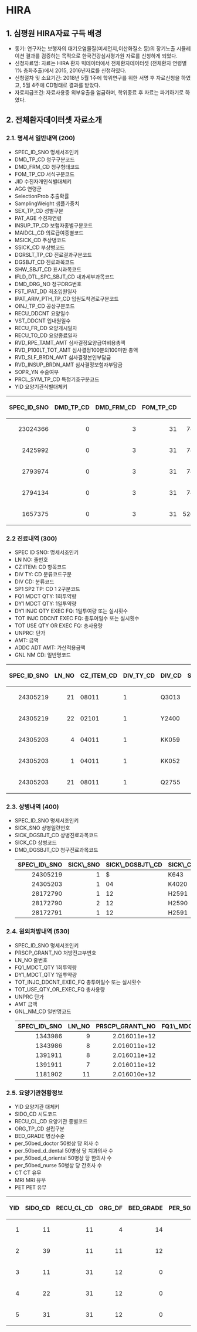 HIRA
================

## 1\. 심평원 HIRA자료 구득 배경

  - 동기: 연구자는 보행자의 대기오염물질(미세먼지,이산화질소 등)의 장기노출 시뮬레이션 결과를 검증하는 목적으로
    한국건강심사평가원 자료를 신청하게 되었다.
  - 신청자료명: 자료는 HIRA 환자 빅데이터에서 전체환자데이터셋 (전체환자 연령별 1% 층화추출)에서 2015,
    2016년자료를 신청하였다.
  - 신청절차 및 소요기간: 2018년 5월 1주에 학위연구를 위한 서명 후 자료신청을 하였고, 5월 4주에 CD형태로 결과를
    받았다.
  - 자료지급조건: 자료사용중 외부유출을 엄금하며, 학위종료 후 자료는 파기하기로 하였다.

## 2\. 전체환자데이터셋 자료소개

### 2.1. 명세서 일반내역 (200)

  - SPEC\_ID\_SNO 명세서조인키
  - DMD\_TP\_CD 청구구분코드
  - DMD\_FRM\_CD 청구형태코드
  - FOM\_TP\_CD 서식구분코드
  - JID 수진자개인식별대체키
  - AGG 연령군
  - SelectionProb 추출확률
  - SamplingWeight 샘플가중치
  - SEX\_TP\_CD 성별구분
  - PAT\_AGE 수진자연령
  - INSUP\_TP\_CD 보험자종별구분코드
  - MAIDCL\_CD 의료급여종별코드
  - MSICK\_CD 주상병코드
  - SSICK\_CD 부상병코드
  - DGRSLT\_TP\_CD 진료결과구분코드
  - DGSBJT\_CD 진료과목코드
  - SHW\_SBJT\_CD 표시과목코드
  - IFLD\_DTL\_SPC\_SBJT\_CD 내과세부과목코드
  - DMD\_DRG\_NO 청구DRG번호
  - FST\_IPAT\_DD 최초입원일자
  - IPAT\_ARIV\_PTH\_TP\_CD 입원도착경로구분코드
  - OINJ\_TP\_CD 공상구분코드
  - RECU\_DDCNT 요양일수
  - VST\_DDCNT 입내원일수
  - RECU\_FR\_DD 요양개시일자
  - RECU\_TO\_DD 요양종료일자
  - RVD\_RPE\_TAMT\_AMT 심사결정요양급여비용총액
  - RVD\_P100LT\_TOT\_AMT 심사결정100분의100미만 총액
  - RVD\_SLF\_BRDN\_AMT 심사결정본인부담금
  - RVD\_INSUP\_BRDN\_AMT 심사결정보험자부담금
  - SOPR\_YN 수술여부
  - PRCL\_SYM\_TP\_CD 특정기호구분코드
  - YID
요양기관식별대체키

<table class="table table-striped table-hover table-condensed table-responsive" style="margin-left: auto; margin-right: auto;">

<thead>

<tr>

<th style="text-align:right;">

SPEC\_ID\_SNO

</th>

<th style="text-align:right;">

DMD\_TP\_CD

</th>

<th style="text-align:right;">

DMD\_FRM\_CD

</th>

<th style="text-align:right;">

FOM\_TP\_CD

</th>

<th style="text-align:right;">

JID

</th>

<th style="text-align:right;">

AGG

</th>

<th style="text-align:right;">

SelectionProb

</th>

<th style="text-align:right;">

SamplingWeight

</th>

<th style="text-align:right;">

SEX\_TP\_CD

</th>

<th style="text-align:right;">

PAT\_AGE

</th>

<th style="text-align:right;">

INSUP\_TP\_CD

</th>

<th style="text-align:left;">

MAIDCL\_CD

</th>

<th style="text-align:left;">

MSICK\_CD

</th>

<th style="text-align:left;">

SSICK\_CD

</th>

<th style="text-align:right;">

DGRSLT\_TP\_CD

</th>

<th style="text-align:left;">

DGSBJT\_CD

</th>

<th style="text-align:left;">

SHW\_SBJT\_CD

</th>

<th style="text-align:left;">

IFLD\_DTL\_SPC\_SBJT\_CD

</th>

<th style="text-align:left;">

DMD\_DRG\_NO

</th>

<th style="text-align:right;">

FST\_IPAT\_DD

</th>

<th style="text-align:left;">

IPAT\_ARIV\_PTH\_TP\_CD

</th>

<th style="text-align:left;">

OINJ\_TP\_CD

</th>

<th style="text-align:right;">

RECU\_DDCNT

</th>

<th style="text-align:right;">

VST\_DDCNT

</th>

<th style="text-align:right;">

RECU\_FR\_DD

</th>

<th style="text-align:right;">

RECU\_TO\_DD

</th>

<th style="text-align:right;">

RVD\_RPE\_TAMT\_AMT

</th>

<th style="text-align:right;">

RVD\_P100LT\_TOT\_AMT

</th>

<th style="text-align:right;">

RVD\_SLF\_BRDN\_AMT

</th>

<th style="text-align:right;">

RVD\_INSUP\_BRDN\_AMT

</th>

<th style="text-align:right;">

SOPR\_YN

</th>

<th style="text-align:left;">

PRCL\_SYM\_TP\_CD

</th>

<th style="text-align:right;">

YID

</th>

</tr>

</thead>

<tbody>

<tr>

<td style="text-align:right;">

23024366

</td>

<td style="text-align:right;">

0

</td>

<td style="text-align:right;">

3

</td>

<td style="text-align:right;">

31

</td>

<td style="text-align:right;">

74507

</td>

<td style="text-align:right;">

2

</td>

<td style="text-align:right;">

0.1300025

</td>

<td style="text-align:right;">

7.692161

</td>

<td style="text-align:right;">

2

</td>

<td style="text-align:right;">

5

</td>

<td style="text-align:right;">

4

</td>

<td style="text-align:left;">

$

</td>

<td style="text-align:left;">

A099

</td>

<td style="text-align:left;">

</td>

<td style="text-align:right;">

9

</td>

<td style="text-align:left;">

11

</td>

<td style="text-align:left;">

11

</td>

<td style="text-align:left;">

$

</td>

<td style="text-align:left;">

G67110

</td>

<td style="text-align:right;">

NA

</td>

<td style="text-align:left;">

$

</td>

<td style="text-align:left;">

0

</td>

<td style="text-align:right;">

1

</td>

<td style="text-align:right;">

1

</td>

<td style="text-align:right;">

20160107

</td>

<td style="text-align:right;">

20160107

</td>

<td style="text-align:right;">

32870

</td>

<td style="text-align:right;">

0

</td>

<td style="text-align:right;">

24700

</td>

<td style="text-align:right;">

8170

</td>

<td style="text-align:right;">

0

</td>

<td style="text-align:left;">

$

</td>

<td style="text-align:right;">

17538

</td>

</tr>

<tr>

<td style="text-align:right;">

2425992

</td>

<td style="text-align:right;">

0

</td>

<td style="text-align:right;">

3

</td>

<td style="text-align:right;">

31

</td>

<td style="text-align:right;">

74507

</td>

<td style="text-align:right;">

2

</td>

<td style="text-align:right;">

0.1300025

</td>

<td style="text-align:right;">

7.692161

</td>

<td style="text-align:right;">

2

</td>

<td style="text-align:right;">

5

</td>

<td style="text-align:right;">

4

</td>

<td style="text-align:left;">

$

</td>

<td style="text-align:left;">

A090

</td>

<td style="text-align:left;">

J069

</td>

<td style="text-align:right;">

1

</td>

<td style="text-align:left;">

01

</td>

<td style="text-align:left;">

11

</td>

<td style="text-align:left;">

$

</td>

<td style="text-align:left;">

G67110

</td>

<td style="text-align:right;">

NA

</td>

<td style="text-align:left;">

$

</td>

<td style="text-align:left;">

0

</td>

<td style="text-align:right;">

1

</td>

<td style="text-align:right;">

1

</td>

<td style="text-align:right;">

20160102

</td>

<td style="text-align:right;">

20160102

</td>

<td style="text-align:right;">

12830

</td>

<td style="text-align:right;">

0

</td>

<td style="text-align:right;">

2600

</td>

<td style="text-align:right;">

10230

</td>

<td style="text-align:right;">

0

</td>

<td style="text-align:left;">

$

</td>

<td style="text-align:right;">

1339

</td>

</tr>

<tr>

<td style="text-align:right;">

2793974

</td>

<td style="text-align:right;">

0

</td>

<td style="text-align:right;">

3

</td>

<td style="text-align:right;">

31

</td>

<td style="text-align:right;">

74507

</td>

<td style="text-align:right;">

2

</td>

<td style="text-align:right;">

0.1300025

</td>

<td style="text-align:right;">

7.692161

</td>

<td style="text-align:right;">

2

</td>

<td style="text-align:right;">

5

</td>

<td style="text-align:right;">

4

</td>

<td style="text-align:left;">

$

</td>

<td style="text-align:left;">

A090

</td>

<td style="text-align:left;">

R1049

</td>

<td style="text-align:right;">

1

</td>

<td style="text-align:left;">

01

</td>

<td style="text-align:left;">

11

</td>

<td style="text-align:left;">

$

</td>

<td style="text-align:left;">

G67110

</td>

<td style="text-align:right;">

NA

</td>

<td style="text-align:left;">

$

</td>

<td style="text-align:left;">

0

</td>

<td style="text-align:right;">

1

</td>

<td style="text-align:right;">

1

</td>

<td style="text-align:right;">

20160105

</td>

<td style="text-align:right;">

20160105

</td>

<td style="text-align:right;">

10580

</td>

<td style="text-align:right;">

0

</td>

<td style="text-align:right;">

2200

</td>

<td style="text-align:right;">

8380

</td>

<td style="text-align:right;">

0

</td>

<td style="text-align:left;">

$

</td>

<td style="text-align:right;">

1339

</td>

</tr>

<tr>

<td style="text-align:right;">

2794134

</td>

<td style="text-align:right;">

0

</td>

<td style="text-align:right;">

3

</td>

<td style="text-align:right;">

31

</td>

<td style="text-align:right;">

74507

</td>

<td style="text-align:right;">

2

</td>

<td style="text-align:right;">

0.1300025

</td>

<td style="text-align:right;">

7.692161

</td>

<td style="text-align:right;">

2

</td>

<td style="text-align:right;">

5

</td>

<td style="text-align:right;">

4

</td>

<td style="text-align:left;">

$

</td>

<td style="text-align:left;">

J069

</td>

<td style="text-align:left;">

</td>

<td style="text-align:right;">

1

</td>

<td style="text-align:left;">

01

</td>

<td style="text-align:left;">

11

</td>

<td style="text-align:left;">

$

</td>

<td style="text-align:left;">

D75010

</td>

<td style="text-align:right;">

NA

</td>

<td style="text-align:left;">

$

</td>

<td style="text-align:left;">

0

</td>

<td style="text-align:right;">

1

</td>

<td style="text-align:right;">

1

</td>

<td style="text-align:right;">

20160118

</td>

<td style="text-align:right;">

20160118

</td>

<td style="text-align:right;">

10580

</td>

<td style="text-align:right;">

0

</td>

<td style="text-align:right;">

2200

</td>

<td style="text-align:right;">

8380

</td>

<td style="text-align:right;">

0

</td>

<td style="text-align:left;">

$

</td>

<td style="text-align:right;">

1339

</td>

</tr>

<tr>

<td style="text-align:right;">

1657375

</td>

<td style="text-align:right;">

0

</td>

<td style="text-align:right;">

3

</td>

<td style="text-align:right;">

31

</td>

<td style="text-align:right;">

526053

</td>

<td style="text-align:right;">

2

</td>

<td style="text-align:right;">

0.1300025

</td>

<td style="text-align:right;">

7.692161

</td>

<td style="text-align:right;">

2

</td>

<td style="text-align:right;">

5

</td>

<td style="text-align:right;">

4

</td>

<td style="text-align:left;">

$

</td>

<td style="text-align:left;">

H6500

</td>

<td style="text-align:left;">

J304

</td>

<td style="text-align:right;">

1

</td>

<td style="text-align:left;">

12

</td>

<td style="text-align:left;">

13

</td>

<td style="text-align:left;">

$

</td>

<td style="text-align:left;">

D62200

</td>

<td style="text-align:right;">

NA

</td>

<td style="text-align:left;">

$

</td>

<td style="text-align:left;">

0

</td>

<td style="text-align:right;">

1

</td>

<td style="text-align:right;">

1

</td>

<td style="text-align:right;">

20160122

</td>

<td style="text-align:right;">

20160122

</td>

<td style="text-align:right;">

15100

</td>

<td style="text-align:right;">

0

</td>

<td style="text-align:right;">

3100

</td>

<td style="text-align:right;">

12000

</td>

<td style="text-align:right;">

0

</td>

<td style="text-align:left;">

$

</td>

<td style="text-align:right;">

36599

</td>

</tr>

</tbody>

</table>

### 2.2 진료내역 (300)

  - SPEC ID SNO: 명세서조인키
  - LN NO: 줄번호
  - CZ ITEM: CD 항목코드
  - DIV TY: CD 분류코드구분
  - DIV CD: 분류코드
  - SP1 SP2 TP: CD 1 2구분코드
  - FQ1 MDCT QTY: 1회투약량
  - DY1 MDCT QTY: 1일투약량
  - DY1 INJC QTY EXEC FQ: 1일투여량 또는 실시횟수
  - TOT INJC DDCNT EXEC FQ: 총투여일수 또는 실시횟수
  - TOT USE QTY OR EXEC FQ: 총사용량
  - UNPRC: 단가
  - AMT: 금액
  - ADDC ADT AMT: 가산적용금액
  - GNL NM CD:
일반명코드

<table class="table table-striped table-hover table-condensed table-responsive" style="margin-left: auto; margin-right: auto;">

<thead>

<tr>

<th style="text-align:right;">

SPEC\_ID\_SNO

</th>

<th style="text-align:right;">

LN\_NO

</th>

<th style="text-align:left;">

CZ\_ITEM\_CD

</th>

<th style="text-align:left;">

DIV\_TY\_CD

</th>

<th style="text-align:left;">

DIV\_CD

</th>

<th style="text-align:right;">

SP1\_SP2\_TP\_CD

</th>

<th style="text-align:right;">

FQ1\_MDCT\_QTY

</th>

<th style="text-align:right;">

DY1\_MDCT\_QTY

</th>

<th style="text-align:right;">

DY1\_INJC\_QTY\_EXEC\_FQ

</th>

<th style="text-align:right;">

TOT\_INJC\_DDCNT\_EXEC\_FQ

</th>

<th style="text-align:right;">

TOT\_USE\_QTY\_OR\_EXEC\_FQ

</th>

<th style="text-align:right;">

UNPRC

</th>

<th style="text-align:right;">

AMT

</th>

<th style="text-align:right;">

ADDC\_ADT\_AMT

</th>

<th style="text-align:left;">

GNL\_NM\_CD

</th>

</tr>

</thead>

<tbody>

<tr>

<td style="text-align:right;">

24305219

</td>

<td style="text-align:right;">

21

</td>

<td style="text-align:left;">

08011

</td>

<td style="text-align:left;">

1

</td>

<td style="text-align:left;">

Q3013

</td>

<td style="text-align:right;">

2

</td>

<td style="text-align:right;">

0

</td>

<td style="text-align:right;">

0

</td>

<td style="text-align:right;">

1

</td>

<td style="text-align:right;">

0

</td>

<td style="text-align:right;">

1

</td>

<td style="text-align:right;">

0

</td>

<td style="text-align:right;">

0

</td>

<td style="text-align:right;">

0

</td>

<td style="text-align:left;">

$

</td>

</tr>

<tr>

<td style="text-align:right;">

24305219

</td>

<td style="text-align:right;">

22

</td>

<td style="text-align:left;">

02101

</td>

<td style="text-align:left;">

1

</td>

<td style="text-align:left;">

Y2400

</td>

<td style="text-align:right;">

1

</td>

<td style="text-align:right;">

1

</td>

<td style="text-align:right;">

1

</td>

<td style="text-align:right;">

1

</td>

<td style="text-align:right;">

1

</td>

<td style="text-align:right;">

1

</td>

<td style="text-align:right;">

3880

</td>

<td style="text-align:right;">

3880

</td>

<td style="text-align:right;">

3880

</td>

<td style="text-align:left;">

$

</td>

</tr>

<tr>

<td style="text-align:right;">

24305203

</td>

<td style="text-align:right;">

4

</td>

<td style="text-align:left;">

04011

</td>

<td style="text-align:left;">

1

</td>

<td style="text-align:left;">

KK059

</td>

<td style="text-align:right;">

1

</td>

<td style="text-align:right;">

0

</td>

<td style="text-align:right;">

0

</td>

<td style="text-align:right;">

1

</td>

<td style="text-align:right;">

0

</td>

<td style="text-align:right;">

1

</td>

<td style="text-align:right;">

0

</td>

<td style="text-align:right;">

0

</td>

<td style="text-align:right;">

0

</td>

<td style="text-align:left;">

$

</td>

</tr>

<tr>

<td style="text-align:right;">

24305203

</td>

<td style="text-align:right;">

1

</td>

<td style="text-align:left;">

04011

</td>

<td style="text-align:left;">

1

</td>

<td style="text-align:left;">

KK052

</td>

<td style="text-align:right;">

2

</td>

<td style="text-align:right;">

0

</td>

<td style="text-align:right;">

0

</td>

<td style="text-align:right;">

1

</td>

<td style="text-align:right;">

0

</td>

<td style="text-align:right;">

1

</td>

<td style="text-align:right;">

0

</td>

<td style="text-align:right;">

0

</td>

<td style="text-align:right;">

0

</td>

<td style="text-align:left;">

$

</td>

</tr>

<tr>

<td style="text-align:right;">

24305203

</td>

<td style="text-align:right;">

21

</td>

<td style="text-align:left;">

08011

</td>

<td style="text-align:left;">

1

</td>

<td style="text-align:left;">

Q2755

</td>

<td style="text-align:right;">

2

</td>

<td style="text-align:right;">

0

</td>

<td style="text-align:right;">

0

</td>

<td style="text-align:right;">

1

</td>

<td style="text-align:right;">

0

</td>

<td style="text-align:right;">

1

</td>

<td style="text-align:right;">

0

</td>

<td style="text-align:right;">

0

</td>

<td style="text-align:right;">

0

</td>

<td style="text-align:left;">

$

</td>

</tr>

</tbody>

</table>

### 2.3. 상병내역 (400)

  - SPEC\_ID\_SNO 명세서조인키
  - SICK\_SNO 상병일련번호
  - SICK\_DGSBJT\_CD 상병진료과목코드
  - SICK\_CD 상병코드
  - DMD\_DGSBJT\_CD
    청구진료과목코드
    <table class="table table-striped table-hover table-condensed table-responsive" style="margin-left: auto; margin-right: auto;">
    <thead>
    <tr>
    <th style="text-align:right;">
    SPEC\_ID\_SNO
    </th>
    <th style="text-align:right;">
    SICK\_SNO
    </th>
    <th style="text-align:left;">
    SICK\_DGSBJT\_CD
    </th>
    <th style="text-align:left;">
    SICK\_CD
    </th>
    <th style="text-align:left;">
    DMD\_DGSBJT\_CD
    </th>
    </tr>
    </thead>
    <tbody>
    <tr>
    <td style="text-align:right;">
    24305219
    </td>
    <td style="text-align:right;">
    1
    </td>
    <td style="text-align:left;">
    $
    </td>
    <td style="text-align:left;">
    K643
    </td>
    <td style="text-align:left;">
    00
    </td>
    </tr>
    <tr>
    <td style="text-align:right;">
    24305203
    </td>
    <td style="text-align:right;">
    1
    </td>
    <td style="text-align:left;">
    04
    </td>
    <td style="text-align:left;">
    K4020
    </td>
    <td style="text-align:left;">
    04
    </td>
    </tr>
    <tr>
    <td style="text-align:right;">
    28172790
    </td>
    <td style="text-align:right;">
    1
    </td>
    <td style="text-align:left;">
    12
    </td>
    <td style="text-align:left;">
    H2591
    </td>
    <td style="text-align:left;">
    12
    </td>
    </tr>
    <tr>
    <td style="text-align:right;">
    28172790
    </td>
    <td style="text-align:right;">
    2
    </td>
    <td style="text-align:left;">
    12
    </td>
    <td style="text-align:left;">
    H2590
    </td>
    <td style="text-align:left;">
    12
    </td>
    </tr>
    <tr>
    <td style="text-align:right;">
    28172791
    </td>
    <td style="text-align:right;">
    1
    </td>
    <td style="text-align:left;">
    12
    </td>
    <td style="text-align:left;">
    H2591
    </td>
    <td style="text-align:left;">
    12
    </td>
    </tr>
    </tbody>
    </table>

### 2.4. 원외처방내역 (530)

  - SPEC\_ID\_SNO 명세서조인키
  - PRSCP\_GRANT\_NO 처방전교부번호
  - LN\_NO 줄번호
  - FQ1\_MDCT\_QTY 1회투약량
  - DY1\_MDCT\_QTY 1일투약량
  - TOT\_INJC\_DDCNT\_EXEC\_FQ 총투여일수 또는 실시횟수
  - TOT\_USE\_QTY\_OR\_EXEC\_FQ 총사용량
  - UNPRC 단가
  - AMT 금액
  - GNL\_NM\_CD
    일반명코드
    <table class="table table-striped table-hover table-condensed table-responsive" style="margin-left: auto; margin-right: auto;">
    <thead>
    <tr>
    <th style="text-align:right;">
    SPEC\_ID\_SNO
    </th>
    <th style="text-align:right;">
    LN\_NO
    </th>
    <th style="text-align:right;">
    PRSCP\_GRANT\_NO
    </th>
    <th style="text-align:right;">
    FQ1\_MDCT\_QTY
    </th>
    <th style="text-align:right;">
    DY1\_MDCT\_QTY
    </th>
    <th style="text-align:right;">
    TOT\_INJC\_DDCNT\_EXEC\_FQ
    </th>
    <th style="text-align:right;">
    TOT\_USE\_QTY\_OR\_EXEC\_FQ
    </th>
    <th style="text-align:right;">
    UNPRC
    </th>
    <th style="text-align:right;">
    AMT
    </th>
    <th style="text-align:left;">
    GNL\_NM\_CD
    </th>
    </tr>
    </thead>
    <tbody>
    <tr>
    <td style="text-align:right;">
    1343986
    </td>
    <td style="text-align:right;">
    9
    </td>
    <td style="text-align:right;">
    2.016011e+12
    </td>
    <td style="text-align:right;">
    5
    </td>
    <td style="text-align:right;">
    1
    </td>
    <td style="text-align:right;">
    1
    </td>
    <td style="text-align:right;">
    5
    </td>
    <td style="text-align:right;">
    490
    </td>
    <td style="text-align:right;">
    2450
    </td>
    <td style="text-align:left;">
    203903CO
    </td>
    </tr>
    <tr>
    <td style="text-align:right;">
    1343986
    </td>
    <td style="text-align:right;">
    8
    </td>
    <td style="text-align:right;">
    2.016011e+12
    </td>
    <td style="text-align:right;">
    5
    </td>
    <td style="text-align:right;">
    1
    </td>
    <td style="text-align:right;">
    1
    </td>
    <td style="text-align:right;">
    5
    </td>
    <td style="text-align:right;">
    444
    </td>
    <td style="text-align:right;">
    2220
    </td>
    <td style="text-align:left;">
    229205CO
    </td>
    </tr>
    <tr>
    <td style="text-align:right;">
    1391911
    </td>
    <td style="text-align:right;">
    8
    </td>
    <td style="text-align:right;">
    2.016011e+12
    </td>
    <td style="text-align:right;">
    10
    </td>
    <td style="text-align:right;">
    1
    </td>
    <td style="text-align:right;">
    1
    </td>
    <td style="text-align:right;">
    10
    </td>
    <td style="text-align:right;">
    96
    </td>
    <td style="text-align:right;">
    960
    </td>
    <td style="text-align:left;">
    213601CO
    </td>
    </tr>
    <tr>
    <td style="text-align:right;">
    1391911
    </td>
    <td style="text-align:right;">
    7
    </td>
    <td style="text-align:right;">
    2.016011e+12
    </td>
    <td style="text-align:right;">
    5
    </td>
    <td style="text-align:right;">
    1
    </td>
    <td style="text-align:right;">
    1
    </td>
    <td style="text-align:right;">
    5
    </td>
    <td style="text-align:right;">
    674
    </td>
    <td style="text-align:right;">
    3370
    </td>
    <td style="text-align:left;">
    183204CO
    </td>
    </tr>
    <tr>
    <td style="text-align:right;">
    1181902
    </td>
    <td style="text-align:right;">
    11
    </td>
    <td style="text-align:right;">
    2.016010e+12
    </td>
    <td style="text-align:right;">
    1
    </td>
    <td style="text-align:right;">
    3
    </td>
    <td style="text-align:right;">
    2
    </td>
    <td style="text-align:right;">
    6
    </td>
    <td style="text-align:right;">
    108
    </td>
    <td style="text-align:right;">
    648
    </td>
    <td style="text-align:left;">
    179001AT
    </td>
    </tr>
    </tbody>
    </table>

### 2.5. 요양기관현황정보

  - YID 요양기관 대체키
  - SIDO\_CD 시도코드
  - RECU\_CL\_CD 요양기관 종별코드
  - ORG\_TP\_CD 설립구분
  - BED\_GRADE 병상수준
  - per\_50bed\_doctor 50병상 당 의사 수
  - per\_50bed\_d\_dental 50병상 당 치과의사 수
  - per\_50bed\_d\_oriental 50병상 당 한의사 수
  - per\_50bed\_nurse 50병상 당 간호사 수
  - CT CT 유무
  - MRI MRI 유무
  - PET PET
유무

<table class="table table-striped table-hover table-condensed table-responsive" style="margin-left: auto; margin-right: auto;">

<thead>

<tr>

<th style="text-align:right;">

YID

</th>

<th style="text-align:right;">

SIDO\_CD

</th>

<th style="text-align:right;">

RECU\_CL\_CD

</th>

<th style="text-align:right;">

ORG\_DF

</th>

<th style="text-align:right;">

BED\_GRADE

</th>

<th style="text-align:right;">

PER\_50BED\_DOCTOR

</th>

<th style="text-align:right;">

PER\_50BED\_DENTAL

</th>

<th style="text-align:right;">

PER\_50BED\_ORIENTAL

</th>

<th style="text-align:right;">

PER\_50BED\_NURSE

</th>

<th style="text-align:right;">

CT

</th>

<th style="text-align:right;">

MRI

</th>

<th style="text-align:right;">

PET

</th>

</tr>

</thead>

<tbody>

<tr>

<td style="text-align:right;">

1

</td>

<td style="text-align:right;">

11

</td>

<td style="text-align:right;">

11

</td>

<td style="text-align:right;">

4

</td>

<td style="text-align:right;">

14

</td>

<td style="text-align:right;">

23

</td>

<td style="text-align:right;">

0

</td>

<td style="text-align:right;">

0

</td>

<td style="text-align:right;">

43

</td>

<td style="text-align:right;">

1

</td>

<td style="text-align:right;">

1

</td>

<td style="text-align:right;">

1

</td>

</tr>

<tr>

<td style="text-align:right;">

2

</td>

<td style="text-align:right;">

39

</td>

<td style="text-align:right;">

11

</td>

<td style="text-align:right;">

11

</td>

<td style="text-align:right;">

12

</td>

<td style="text-align:right;">

9

</td>

<td style="text-align:right;">

0

</td>

<td style="text-align:right;">

0

</td>

<td style="text-align:right;">

28

</td>

<td style="text-align:right;">

1

</td>

<td style="text-align:right;">

1

</td>

<td style="text-align:right;">

1

</td>

</tr>

<tr>

<td style="text-align:right;">

3

</td>

<td style="text-align:right;">

11

</td>

<td style="text-align:right;">

31

</td>

<td style="text-align:right;">

12

</td>

<td style="text-align:right;">

0

</td>

<td style="text-align:right;">

0

</td>

<td style="text-align:right;">

0

</td>

<td style="text-align:right;">

0

</td>

<td style="text-align:right;">

0

</td>

<td style="text-align:right;">

0

</td>

<td style="text-align:right;">

0

</td>

<td style="text-align:right;">

0

</td>

</tr>

<tr>

<td style="text-align:right;">

4

</td>

<td style="text-align:right;">

22

</td>

<td style="text-align:right;">

31

</td>

<td style="text-align:right;">

12

</td>

<td style="text-align:right;">

0

</td>

<td style="text-align:right;">

0

</td>

<td style="text-align:right;">

0

</td>

<td style="text-align:right;">

0

</td>

<td style="text-align:right;">

0

</td>

<td style="text-align:right;">

0

</td>

<td style="text-align:right;">

0

</td>

<td style="text-align:right;">

0

</td>

</tr>

<tr>

<td style="text-align:right;">

5

</td>

<td style="text-align:right;">

31

</td>

<td style="text-align:right;">

31

</td>

<td style="text-align:right;">

12

</td>

<td style="text-align:right;">

0

</td>

<td style="text-align:right;">

0

</td>

<td style="text-align:right;">

0

</td>

<td style="text-align:right;">

0

</td>

<td style="text-align:right;">

0

</td>

<td style="text-align:right;">

0

</td>

<td style="text-align:right;">

0

</td>

<td style="text-align:right;">

0

</td>

</tr>

</tbody>

</table>
